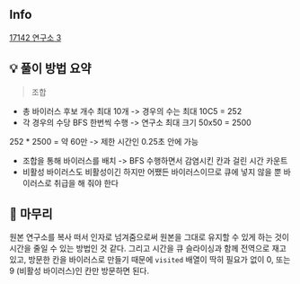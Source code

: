 ## Info
[17142 연구소 3](https://www.acmicpc.net/problem/17142)

## 💡 풀이 방법 요약
> 조합

- 총 바이러스 후보 개수 최대 10개 -> 경우의 수는 최대 10C5 = 252
- 각 경우의 수당 BFS 한번씩 수행 -> 연구소 최대 크기 50x50 = 2500

252 * 2500 = 약 60만 -> 제한 시간인 0.25초 안에 가능

- 조합을 통해 바이러스를 배치 -> BFS 수행하면서 감염시킨 칸과 걸린 시간 카운트
- 비활성 바이러스도 비활성이긴 하지만 어쨌든 바이러스이므로 큐에 넣지 않을 뿐 바이러스로 취급을 해 줘야 한다

## 🙂 마무리
원본 연구소를 복사 떠서 인자로 넘겨줌으로써 원본을 그대로 유지할 수 있게 하는 것이 시간을 줄일 수 있는 방법인 것 같다.
그리고 시간을 큐 슬라이싱과 함께 전역으로 재고 있고, 방문한 칸을 바이러스로 만들기 때문에 `visited` 배열이 딱히 필요가 없이
0, 또는 9 (비활성 바이러스)인 칸만 방문하면 된다.